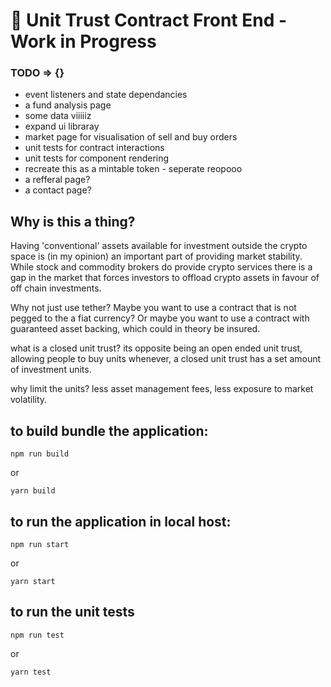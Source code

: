 # 🚀 Unit Trust Contract Front End - Work in Progress


### TODO => {}

- event listeners and state dependancies
- a fund analysis page
- some data viiiiiz
- expand ui libraray
- market page for visualisation of sell and buy orders
- unit tests for contract interactions
- unit tests for component rendering 
- recreate this as a mintable token - seperate reopooo
- a refferal page?
- a contact page?


## Why is this a thing?

Having 'conventional' assets available for investment outside the crypto space is (in my opinion) an important part of providing market stability. While stock and commodity brokers do provide crypto services there is a gap in the market that forces investors to offload crypto assets in favour of off chain investments.

Why not just use tether? Maybe you want to use a contract that is not pegged to the a fiat currency? Or maybe you want to use a contract with guaranteed asset backing, which could in theory be insured. 

what is a closed unit trust?
its opposite being an open ended unit trust, allowing people to buy units whenever, a closed unit trust has a set amount of investment units. 

why limit the units? less asset management fees, less exposure to market volatility.



## to build bundle the application: 
```
npm run build
```

or

```
yarn build
```

## to run the application in local host:

```
npm run start
```

or

```
yarn start
```

## to run the unit tests

```
npm run test
```

or

```
yarn test
```
